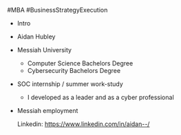 #MBA #BusinessStrategyExecution
- Intro
- Aidan Hubley
- Messiah University
	- Computer Science Bachelors Degree 
	- Cybersecurity Bachelors Degree
- SOC internship / summer work-study
	- I developed as a leader and as a cyber professional
- Messiah employment
  
  Linkedin: https://www.linkedin.com/in/aidan--/ 